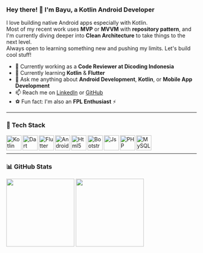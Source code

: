 ### Hey there! 👋 I'm Bayu, a Kotlin Android Developer

I love building native Android apps especially with Kotlin.  
Most of my recent work uses **MVP** or **MVVM** with **repository pattern**, and I'm currently diving deeper into **Clean Architecture** to take things to the next level.  
Always open to learning something new and pushing my limits. Let's build cool stuff!

- 🔭 Currently working as a **Code Reviewer at Dicoding Indonesia**
- 🌱 Currently learning **Kotlin** & **Flutter**
- 💬 Ask me anything about **Android Development**, **Kotlin**, or **Mobile App Development**
- 📫 Reach me on [LinkedIn](https://linkedin.com/in/bayuteguhpamuji) or [GitHub](https://github.com/bayutp)
- ⚽ Fun fact: I'm also an **FPL Enthusiast** ⚡

---

### 🚀 Tech Stack

<p align="left">
  <a href="https://kotlinlang.org/"><img align="left" alt="Kotlin" title="Kotlin" width="40" src="https://cdn.jsdelivr.net/gh/devicons/devicon/icons/kotlin/kotlin-original.svg" /></a>
  <a href="https://dart.dev/"><img align="left" alt="Dart" title="Dart" width="40" src="https://cdn.jsdelivr.net/gh/devicons/devicon/icons/dart/dart-original.svg" /></a>
  <a href="https://flutter.dev/"><img align="left" alt="Flutter" title="Flutter" width="40" src="https://cdn.jsdelivr.net/gh/devicons/devicon/icons/flutter/flutter-original.svg" /></a>
  <a href="https://developer.android.com/studio"><img align="left" alt="Android Studio" title="Android Studio" width="40" src="https://cdn.jsdelivr.net/gh/devicons/devicon/icons/androidstudio/androidstudio-original.svg" /></a>
  
  <a href="#"><img align="left" alt="Html5" title="Html5" width="40" src="https://cdn.jsdelivr.net/gh/devicons/devicon/icons/html5/html5-original.svg" /></a>
  <a href="#"><img align="left" alt="Bootstrap" title="Bootstrap" width="40" src="https://cdn.jsdelivr.net/gh/devicons/devicon/icons/bootstrap/bootstrap-original.svg" /></a>
  <a href="#"><img align="left" alt="Js" title="Js" width="40" src="https://cdn.jsdelivr.net/gh/devicons/devicon/icons/javascript/javascript-original.svg" /></a>
  <a href="https://www.php.net/"><img align="left" alt="PHP" title="PHP" width="40" src="https://cdn.jsdelivr.net/gh/devicons/devicon/icons/php/php-original.svg" /></a>
  <a href="https://www.mysql.com/"><img align="left" alt="MySQL" title="MySQL" width="40" src="https://cdn.jsdelivr.net/gh/devicons/devicon/icons/mysql/mysql-original.svg" /></a>
  
</p>
<br>
<br>

---

### 📊 GitHub Stats

<p align="left">
  <img height="180em" src="https://github-readme-stats.vercel.app/api?username=bayutp&show_icons=true&theme=tokyonight&include_all_commits=true&count_private=true"/>
  <img height="180em" src="https://github-readme-stats.vercel.app/api/top-langs/?username=bayutp&layout=compact&langs_count=8&theme=tokyonight"/>
</p>
